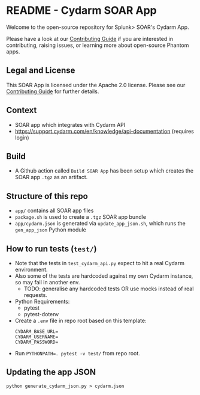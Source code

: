 # README - Cydarm SOAR App
Welcome to the open-source repository for Splunk> SOAR's Cydarm App.

Please have a look at our [Contributing Guide](https://github.com/Splunk-SOAR-Apps/.github/blob/main/.github/CONTRIBUTING.md) if you are interested in contributing, raising issues, or learning more about open-source Phantom apps.

## Legal and License
This SOAR App is licensed under the Apache 2.0 license. Please see our [Contributing Guide](https://github.com/Splunk-SOAR-Apps/.github/blob/main/.github/CONTRIBUTING.md#legal-notice) for further details.

## Context
- SOAR app which integrates with Cydarm API
- https://support.cydarm.com/en/knowledge/api-documentation (requires login)

## Build
- A Github action called `Build SOAR App` has been setup which creates the SOAR app `.tgz` as an artifact.

## Structure of this repo
- `app/` contains all SOAR app files
- `package.sh` is used to create a `.tgz` SOAR app bundle
- `app/cydarm.json` is generated via `update_app_json.sh`, which runs the `gen_app_json` Python module

## How to run tests (`test/`)
- Note that the tests in `test_cydarm_api.py` expect to hit a real Cydarm environment.
- Also some of the tests are hardcoded against my own Cydarm instance, so may fail in another env.
  - TODO: generalise any hardcoded tests OR use mocks instead of real requests.
- Python Requirements:
  - pytest
  - pytest-dotenv
- Create a `.env` file in repo root based on this template:
    ```
    CYDARM_BASE_URL=
    CYDARM_USERNAME=
    CYDARM_PASSWORD=
    ```
- Run `PYTHONPATH=. pytest -v test/` from repo root.

## Updating the app JSON
`python generate_cydarm_json.py > cydarm.json`
